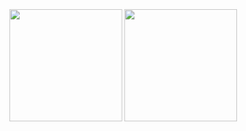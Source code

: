 <div>
  <img height=200 align="center" src="https://github-readme-stats.vercel.app/api?username=AdrianCeku&show_icons=true&theme=radical&hide_rank=true" />
  <img height=200 align="center" src="https://github-readme-stats.vercel.app/api/top-langs?username=AdrianCeku&layout=compact&langs_count=8&card_width=320" />
</div>
  <!--
**AdrianCeku/AdrianCeku** is a ✨ _special_ ✨ repository because its `README.md` (this file) appears on your GitHub profile.

Here are some ideas to get you started:

- 🔭 I’m currently working on ...
- 🌱 I’m currently learning ...
- 👯 I’m looking to collaborate on ...
- 🤔 I’m looking for help with ...
- 💬 Ask me about ...
- 📫 How to reach me: ...
- 😄 Pronouns: ...
- ⚡ Fun fact: ...
-->
